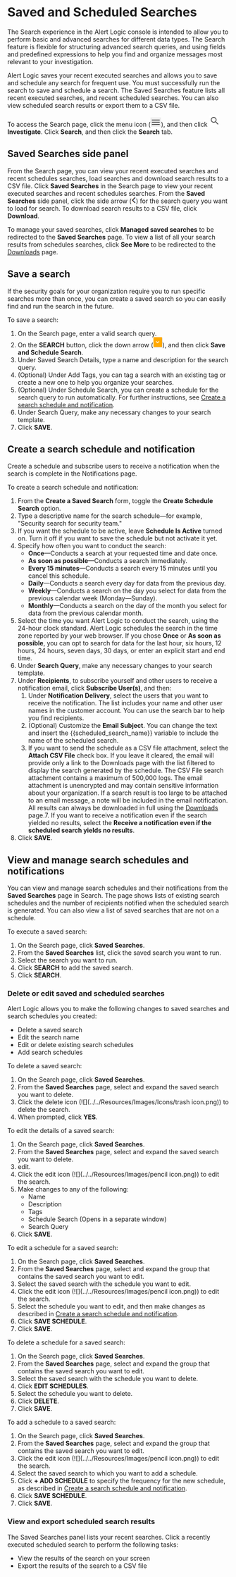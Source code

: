 # Saved and Scheduled Searches

The Search experience in the Alert Logic console is intended to allow you to perform basic and advanced searches for different data types. The Search feature is flexible for structuring advanced search queries, and using fields and predefined expressions to help you find and organize  messages most relevant to your investigation.

Alert Logic saves your recent executed searches and allows you to save and schedule any search for frequent use. You must successfully run the search to save and schedule a search. The Saved Searches feature lists all recent executed searches, and recent scheduled searches. You can also view  scheduled search results or export them to a CSV file.

To access the  Search page,  click the menu icon (![](../../Resources/Images/dashboard/menu-icon.png)), and then click ![](../../Resources/Images/dashboard/investigate-icon.png)**Investigate**. Click **Search**, and then click the **Search** tab.

## Saved Searches side panel

From the Search page, you can view your recent executed searches and recent schedules searches, load searches and download search results to a CSV file. Click **Saved Searches** in the Search page to view your recent executed searches and recent schedules searches. From the **Saved Searches** side panel, click the side arrow (![](../../Resources/Images/Icons/input-icon.png)) for the search query you want to load for search. To download search results to a CSV file, click **Download**.

To manage your saved searches, click **Managed saved searches** to be redirected to the **Saved Searches** page. To view a list of all your search results from schedules searches, click **See More** to be redirected to the [Downloads](downloads.md) page.

## Save a search

If the security goals for your organization require you to run specific searches more than once,  you can create a saved search so you can easily find and run the search in the future.

To save a search:

1. On the Search page, enter a valid search query.
2. On the **SEARCH** button, click the down arrow (![](../../Resources/Images/search/down-arrow_21x23.png)), and then click **Save and Schedule Search**.
3. Under Saved Search Details, type a name and description for the search query.
4. (Optional) Under Add Tags, you can tag a search with an existing tag or create a new one to help you organize your searches.
5. (Optional) Under Schedule Search, you can create a schedule for the search query to run automatically. For further instructions, see [Create a search schedule and notification](schedule-searches.md#Create).
6. Under Search Query, make any necessary changes to your search template.
7. Click **SAVE**.

## Create a search schedule and notification

Create a schedule and subscribe users  to receive a notification when the search is complete in the Notifications page.

To create a search schedule and notification:

1. From the **Create a Saved Search** form, toggle the **Create Schedule Search** option.
2. Type a descriptive name for the search schedule—for example, "Security search for security team."
3. If you want the schedule to be active, leave  **Schedule Is Active** turned on. Turn it off if you want to save the schedule but not activate it yet.
4. Specify how often you want to conduct the search:
   * **Once**—Conducts a search at your requested time and date once.
   * **As soon as possible**—Conducts a search immediately.
   * **Every 15 minutes**—Conducts a search every 15 minutes until you cancel this schedule.
   * **Daily**—Conducts a search every day for data from the previous day.
   * **Weekly**—Conducts a search on the day you select for data from the previous calendar week (Monday—Sunday).
   * **Monthly**—Conducts a search on the day of the month you select for data from the previous calendar month.
6. Select the time you want Alert Logic to conduct the search, using the 24-hour clock standard. Alert Logic schedules the search in the time zone reported by your web browser.
If you chose **Once** or **As soon as possible**, you can opt to search for data for the last hour, six hours, 12 hours, 24 hours, seven days, 30 days, or enter an explicit start and end time.
7. Under **Search Query**, make any necessary changes to your search template.
8. Under **Recipients**, to subscribe yourself and other users to receive a notification email, click **Subscribe User(s)**, and then:
   1. Under **Notification Delivery**, select the users that you want to receive the notification. The list includes your name and other user names in the customer account. You can use the search bar to help you find recipients.
   2. (Optional) Customize the **Email Subject**. You can change the text and insert the {{scheduled_search_name}} variable to include the name of the scheduled search.
   3. If you want to send the schedule as a CSV file attachment, select the **Attach CSV File** check box. If you leave it cleared, the email will provide only a link to the Downloads page with the list filtered to display the search generated by the schedule.
   The CSV File search attachment contains a maximum of 500,000 logs. The email attachment is unencrypted and may contain sensitive information about your organization. If a search result is too large to be attached to an email message, a note will be included in the email notification. All results can always be downloaded in full using the [Downloads](downloads.md) page.7. If you want to receive a notification even if the search yielded no results, select the **Receive a notification even if the scheduled search yields no results**.
10. Click **SAVE**.

## View and manage search schedules and notifications

You can view and manage search schedules and their notifications from the **Saved Searches** page in Search. The page shows lists of existing search schedules and  the number of recipients notified when the scheduled search is generated. You can also view a list of saved searches that are not on a schedule.

To execute a saved search:

1. On the Search page, click **Saved Searches**.
2. From the **Saved Searches** list, click the saved search you want to run.
3. Select the search you want to run.
4. Click **SEARCH** to add the saved search.
5. Click **SEARCH**.

### Delete or edit saved and scheduled searches

Alert Logic allows you to make the following changes to saved searches and search schedules you created:

* Delete a saved search
* Edit the search name
* Edit or delete existing search schedules
* Add search schedules

To delete a saved search:

1. On the Search page, click **Saved Searches**.
2. From the **Saved Searches** page, select and expand the saved search you want to delete.
3. Click the delete icon (![](../../Resources/Images/Icons/trash icon.png)) to delete the search.
4. When prompted, click **YES**.

To edit the details of a saved search:

1. On the Search page, click **Saved Searches**.
2. From the **Saved Searches** page, select and expand the saved search you want to delete.
3. edit.
4. Click the edit icon (![](../../Resources/Images/pencil icon.png)) to edit the search.
5. Make changes to any of the following:
   * Name
   * Description
   * Tags
   * Schedule Search (Opens in a separate window)
   * Search Query
7. Click **SAVE**.

To edit a schedule for a saved search:

1. On the Search page, click **Saved Searches**.
2. From the **Saved Searches** page, select and expand the group that contains the saved search you want to edit.
3. Select the saved search with the schedule you want to edit.
4. Click the edit icon (![](../../Resources/Images/pencil icon.png)) to edit the search.
5. Select the schedule you want to edit, and then make changes as described in [Create a search schedule and notification](#Create).
6. Click **SAVE SCHEDULE**.
7. Click **SAVE**.

To delete a schedule for a saved search:

1. On the Search page, click **Saved Searches**.
2. From the **Saved Searches**  page, select and expand the group that contains the saved search you want to edit.
3. Select the saved search with the schedule you want to delete.
4. Click **EDIT SCHEDULES**.
5. Select the schedule you want to delete.
6. Click **DELETE**.
7. Click **SAVE**.

To add a schedule to a saved search:

1. On the Search page, click **Saved Searches**.
2. From the **Saved Searches**  page, select and expand the group that contains the saved search you want to edit.
3. Click the edit icon (![](../../Resources/Images/pencil icon.png)) to edit the search.
4. Select the saved search to which you want to add a schedule.
5. Click **+ ADD SCHEDULE** to specify the frequency for the new schedule, as described in [Create a search schedule and notification](#Create).
6. Click **SAVE SCHEDULE**.
7. Click **SAVE**.

### View and export scheduled search results

The Saved Searches panel lists your recent searches. Click a recently executed scheduled search to perform the following tasks:

* View the results of the search on your screen
* Export the results of the search to a CSV file
